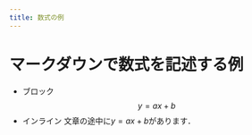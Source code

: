 ```yaml
---
title: 数式の例
---
```


# マークダウンで数式を記述する例
- ブロック
    $$
    y = ax+b
    $$
- インライン
    文章の途中に$y=ax+b$があります．

